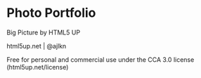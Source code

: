 # Photo Portfolio

Big Picture by HTML5 UP

html5up.net | @ajlkn

Free for personal and commercial use under the CCA 3.0 license (html5up.net/license)



